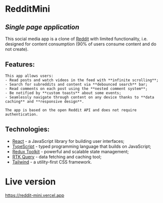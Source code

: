 # RedditMini

## _Single page application_

This social media app is a clone of [Reddit] with limited functionality, i.e. designed for content consumption (90% of users consume content and do not create).

## Features:

    This app allows users:
    - Read posts and watch videos in the feed with **infinite scrolling**;
    - Search for subreddits and content via **debounced search** bar;
    - Read comments on each post using the **nested comment system**;
    - Be notified by **custom toasts** about some events;
    - Seamlessly navigate through content on any device thanks to **data caching** and **responsive design**.

    The app is based on the open Reddit API and does not require authentication.

## Technologies:

- [React] - a JavaScript library for building user interfaces;
- [TypeScript] - typed programming language that builds on JavaScript;
- [Redux Toolkit] - powerful and scalable state management;
- [RTK Query] - data fetching and caching tool;
- [Tailwind] - a utility-first CSS framework.

# Live version

https://reddit-mini.vercel.app

[reddit]: https://reddit.com
[react]: https://reactjs.org
[typescript]: https://typescriptlang.org
[redux toolkit]: https://redux-toolkit.js.org
[rtk query]: https://redux-toolkit.js.org/rtk-query/overview
[tailwind]: https://tailwindui.com
